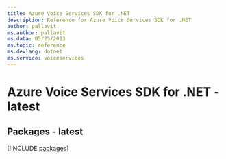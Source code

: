 ```yaml
---
title: Azure Voice Services SDK for .NET
description: Reference for Azure Voice Services SDK for .NET
author: pallavit
ms.author: pallavit
ms.data: 05/25/2023
ms.topic: reference
ms.devlang: dotnet
ms.service: voiceservices
---
```

# Azure Voice Services SDK for .NET - latest
## Packages - latest
[!INCLUDE [packages](voice-services-index.md)]